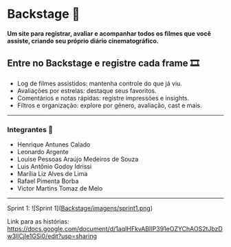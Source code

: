 # Backstage 🎥
#### Um site para registrar, avaliar e acompanhar todos os filmes que você assiste, criando seu próprio diário cinematográfico.

## Entre no **Backstage** e registre cada frame 🎞️
- Log de filmes assistidos: mantenha controle do que já viu.
- Avaliações por estrelas: destaque seus favoritos.
- Comentários e notas rápidas: registre impressões e insights.
- Filtros e organização: explore por gênero, avaliação, cast e mais.
----------------------------------------------------------------------------------------------------------------------------------------------
### Integrantes 🚀
- Henrique Antunes Calado
- Leonardo Argente 
- Louise Pessoas Araújo Medeiros de Souza
- Luis Antônio Godoy Idrissi
- Marília Liz Alves de Lima
- Rafael Pimenta Borba
- Victor Martins Tomaz de Melo
----------------------------------------------------------------------------------------------------------------------------------------------
Sprint 1:
![Sprint 1]([Backstage/imagens/sprint1.png](https://github.com/marilializ/Backstage/blob/main/imagens/sprint1.PNG?raw=true
))

Link para as histórias: https://docs.google.com/document/d/1aqIHFkvABIIP391eOZYChAOS2tJbzDw3llCjle1GSi0/edit?usp=sharing
